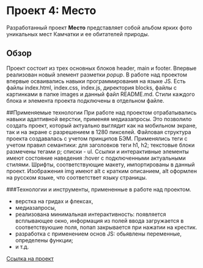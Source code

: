# Проект 4: Место
Разработанный проект __Место__ представляет собой альбом ярких фото уникальных мест Камчатки и ее обитателей природы.
## Обзор
Проект состоит из трех основных блоков header, main и footer. Впервые реализован новый элемент разметки _popup_.
В работе над проектом впервые осваивались навыки программирования на языке JS.
Есть файлы index.html, index.css, index.js, директория blocks, файлы с картинками в папке images и данный
файл README.md. Стили каждого блока и элемента проекта подключены в отдельном файле.

##Применяемые технологии
При работе над проектом отрабатывались навыки адаптивной верстки, применяя медиазапросы. Это позволило создать проект,
который актуально выглядит как на мобильном экране, так и на экране с разрешением в 1280 пикселей. Файловая структура проекта создавалась
с учетом принципов БЭМ. Применялись теги с учетом правил семантики: для заголовков теги h1, h2; текстовые блоки размечены
тегами р; списки - ul. Ссылки и интерактивные элементы имеют состояние наведения :hover с подключенными актуальными стилями.
Шрифты, соответствующие макету, импортированы в данный проект. Изображения img имеют alt с кратким описанием,
alt оформлен на русском языке, что соответствет языку страницы.

###Технологии и инструменты, примененные в работе над проектом.
  * верстка на гридах и флексах,
  * медиазапросы,
  * реализована минимальная интерактивность: появляется всплывающее окно, информация из полей ввода загружается
  в соответствуюшие поля, попап закрывается при нажатии на крестик.
  * разработка с применением основ JS: обьявлены переменные, определены функции;
  * и т.д.

[Ссылка на проект]()
